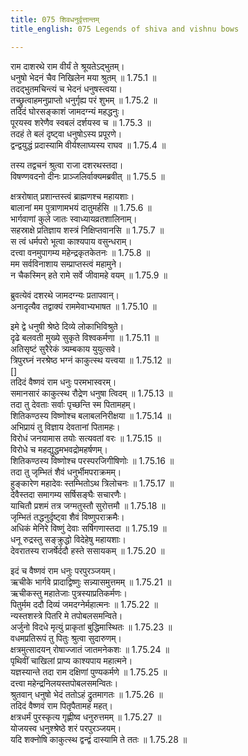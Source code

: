 ```yaml
---
title: 075 शिवधनुर्वृत्तान्तम्
title_english: 075 Legends of shiva and vishnu bows

---
```

<div class="audioEmbed"  caption="श्रीराम-हरिसीताराममूर्ति-घनपाठिभ्यां वचनम्" src="https://archive.org/download/Ramayana-recitation-Sriram-harisItArAmamUrti-Ghanapaati-v2/Kanda_1/Kanda_1_BK-075-Parashu_Ramena_Shivadhanur_Vruththtantha_Kathanam.mp3"></div>

राम दाशरथे राम वीर्यं ते श्रूयतेऽद्भुतम्।  
धनुषो भेदनं चैव निखिलेन मया श्रुतम् ॥ 1.75.1 ॥   
तदद्भुतमचिन्त्यं च भेदनं धनुषस्त्वया।  
तच्छ्रुत्वाहमनुप्राप्तो धनुर्गृह्य परं शुभम् ॥ 1.75.2 ॥   
तदिदं घोरसङ्काशं जामदग्न्यं महद्धनुः।  
पूरयस्व शरेणैव स्वबलं दर्शयस्व च ॥ 1.75.3 ॥   
तदहं ते बलं दृष्ट्वा धनुषोऽस्य प्रपूरणे।  
द्वन्द्वयुद्धं प्रदास्यामि वीर्यश्लाघ्यस्य राघव ॥ 1.75.4 ॥   

तस्य तद्वचनं श्रुत्वा राजा दशरथस्तदा।  
विषण्णवदनो दीनः प्राञ्जलिर्वाक्यमब्रवीत् ॥ 1.75.5 ॥   

क्षत्ररोषात् प्रशान्तस्त्वं ब्राह्मणश्च महायशाः।  
बालानां मम पुत्राणामभयं दातुमर्हसि ॥ 1.75.6 ॥   
भार्गवाणां कुले जातः स्वाध्यायव्रतशालिनाम्।  
सहस्राक्षे प्रतिज्ञाय शस्त्रं निक्षिप्तवानसि ॥ 1.75.7 ॥   
स त्वं धर्मपरो भूत्वा काश्यपाय वसुन्धराम्।  
दत्त्वा वनमुपागम्य महेन्द्रकृतकेतनः ॥ 1.75.8 ॥   
मम सर्वविनाशाय सम्प्राप्तस्त्वं महामुने।  
न चैकस्मिन् हते रामे सर्वे जीवामहे वयम् ॥ 1.75.9 ॥   

ब्रुवत्येवं दशरथे जामदग्न्यः प्रतापवान्।  
अनादृत्यैव तद्वाक्यं राममेवाभ्यभाषत ॥ 1.75.10 ॥   

इमे द्वे धनुषी श्रेष्ठे दिव्ये लोकाभिविश्रुते।  
दृढे बलवती मुख्ये सुकृते विश्वकर्मणा ॥ 1.75.11 ॥   
अतिसृष्टं सुरैरेकं त्र्यम्बकाय युयुत्सवे।  
त्रिपुरघ्नं नरश्रेष्ठ भग्नं काकुत्स्थ यत्त्वया ॥ 1.75.12 ॥   
[]  
तदिदं वैष्णवं राम धनुः परमभास्वरम्।  
समानसारं काकुत्स्थ रौद्रेण धनुषा त्विदम् ॥ 1.75.13 ॥   
तदा तु देवताः सर्वाः पृच्छन्ति स्म पितामहम्।  
शितिकण्ठस्य विष्णोश्च बलाबलनिरीक्षया ॥ 1.75.14 ॥   
अभिप्रायं तु विज्ञाय देवतानां पितामहः।  
विरोधं जनयामास तयोः सत्यवतां वरः ॥ 1.75.15 ॥   
विरोधे च महद्युद्धमभवद्रोमहर्षणम्।  
शितिकण्ठस्य विष्णोश्च परस्परजिगीषिणोः ॥ 1.75.16 ॥   
तदा तु जृम्भितं शैवं धनुर्भीमपराक्रमम्।  
हुङ्कारेण महादेवः स्तम्भितोऽथ त्रिलोचनः ॥ 1.75.17 ॥   
देवैस्तदा समागम्य सर्षिसङ्घैः सचारणैः।  
याचितौ प्रशमं तत्र जग्मतुस्तौ सुरोत्तमौ ॥ 1.75.18 ॥   
जृम्भितं तद्धनुर्दृष्ट्वा शैवं विष्णुपराक्रमैः।  
अधिकं मेनिरे विष्णुं देवाः सर्षिगणास्तदा ॥ 1.75.19 ॥   
धनू रुद्रस्तु सङ्क्रुद्धो विदेहेषु महायशाः।  
देवरातस्य राजर्षेर्ददौ हस्ते ससायकम् ॥ 1.75.20 ॥   

इदं च वैष्णवं राम धनुः परपुरञ्जयम्।  
ऋचीके भार्गवे प्रादाद्विष्णुः सन्न्यासमुत्तमम् ॥ 1.75.21 ॥   
ऋचीकस्तु महातेजाः पुत्रस्याप्रतिकर्मणः।  
पितुर्मम ददौ दिव्यं जमदग्नेर्महात्मनः ॥ 1.75.22 ॥   
न्यस्तशस्त्रे पितरि मे तपोबलसमन्विते।  
अर्जुनो विदधे मृत्युं प्राकृतां बुद्धिमास्थितः ॥ 1.75.23 ॥   
वधमप्रतिरूपं तु पितुः श्रुत्वा सुदारुणम्।  
क्षत्रमुत्सादयन् रोषाज्जातं जातमनेकशः ॥ 1.75.24 ॥   
पृथिवीं चाखिलां प्राप्य काश्यपाय महात्मने।  
यज्ञस्यान्ते तदा राम दक्षिणां पुण्यकर्मणे ॥ 1.75.25 ॥   
दत्त्वा महेन्द्रनिलयस्तपोबलसमन्वितः।  
श्रुतवान् धनुषो भेदं ततोऽहं द्रुतमागतः ॥ 1.75.26 ॥   
तदिदं वैष्णवं राम पितृपैतामहं महत्।  
क्षत्रधर्मं पुरस्कृत्य गृह्णीष्व धनुरुत्तमम् ॥ 1.75.27 ॥   
योजयस्व धनुश्श्रेष्ठे शरं परपुरञ्जयम्।  
यदि शक्नोषि काकुत्स्थ द्वन्द्वं दास्यामि ते ततः ॥ 1.75.28 ॥   
